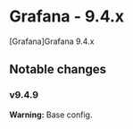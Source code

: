 # Grafana - 9.4.x

[Grafana]Grafana 9.4.x


## Notable changes

### v9.4.9
**Warning:** Base config.